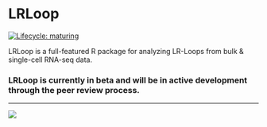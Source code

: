 # LRLoop
 [![Lifecycle: maturing](https://img.shields.io/badge/lifecycle-maturing-blue.svg)](https://www.tidyverse.org/lifecycle/#maturing)

LRLoop is a full-featured R package for analyzing LR-Loops from bulk & single-cell RNA-seq data.

### LRLoop is currently in beta and will be in active development through the peer review process.

<hr>

![](Figures/LRLoops)






